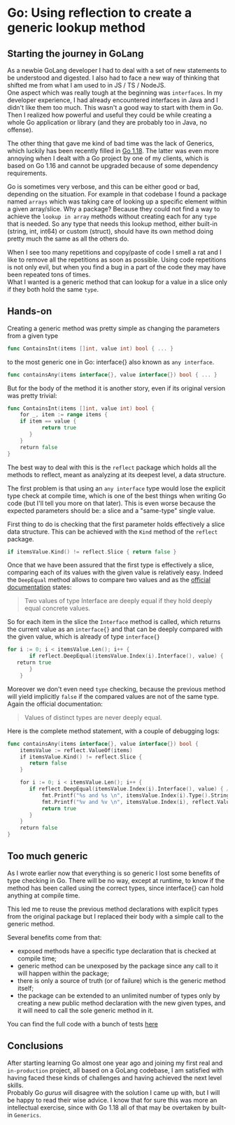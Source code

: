 # Go: Using reflection to create a generic lookup method

## Starting the journey in GoLang

As a newbie GoLang developer I had to deal with a set of new statements to be understood and digested. I also had to face a new way of thinking that shifted me from what I am used to in JS / TS / NodeJS.\
One aspect which was really tough at the beginning was `interfaces`. In my developer experience, I had already encountered interfaces in Java and I didn't like them too much. This wasn't a good way to start with them in Go.\
Then I realized how powerful and useful they could be while creating a whole Go application or library (and they are probably too in Java, no offense).

The other thing that gave me kind of bad time was the lack of Generics, which luckily has been recently filled in [Go 1.18](https://tip.golang.org/doc/go1.18#generics).
The latter was even more annoying when I dealt with a Go project by one of my clients, which is based on Go 1.16 and cannot be upgraded because of some dependency requirements.

Go is sometimes very verbose, and this can be either good or bad, depending on the situation. For example in that codebase I found a package named `arrays` which was taking care of looking up a specific element within a given array/slice.
Why a package? Because they could not find a way to achieve the `lookup in array` methods without creating each for any `type` that is needed. So any type that needs this lookup method, either built-in (string, int, int64) or custom (struct), should have its own method doing pretty much the same as all the others do.

When I see too many repetitions and copy/paste of code I smell a rat and I like to remove all the repetitions as soon as possible. Using code repetitions is not only evil, but when you find a bug in a part of the code they may have been repeated tons of times.\
What I wanted is a generic method that can lookup for a value in a slice only if they both hold the same `type`.

## Hands-on

Creating a generic method was pretty simple as changing the parameters from a given type

```go
func ContainsInt(items []int, value int) bool { ... }
```

to the most generic one in Go: interface{} also known as `any interface`.

```go
func containsAny(items interface{}, value interface{}) bool { ... }
```

But for the body of the method it is another story, even if its original version was pretty trivial:

```go
func ContainsInt(items []int, value int) bool {
    for _, item := range items {
    if item == value {
           return true
       }
    }
    return false
}
```

The best way to deal with this is the `reflect` package which holds all the methods to reflect, meant as analyzing at its deepest level, a data structure.

The first problem is that using an `any interface` type would lose the explicit type check at compile time, which is one of the best things when writing Go code (but I'll tell you more on that later). This is even worse because the expected parameters should be: a slice and a "same-type" single value.

First thing to do is checking that the first parameter holds effectively a slice data structure. This can be achieved with the `Kind` method of the `reflect` package.

```go
if itemsValue.Kind() != reflect.Slice { return false }
```

Once that we have been assured that the first type is effectively a slice, comparing each of its values with the given value is relatively easy. Indeed the `DeepEqual` method allows to compare two values and as the [official documentation](https://pkg.go.dev/reflect#DeepEqual) states:

> Two values of type Interface are deeply equal if they hold deeply equal concrete values.

So for each item in the slice the `Interface` method is called, which returns the current value as an `interface{}` and that can be deeply compared with the given value, which is already of type `interface{}`

```go
for i := 0; i < itemsValue.Len(); i++ {
       if reflect.DeepEqual(itemsValue.Index(i).Interface(), value) {
   return true
       }
    }
```

Moreover we don't even need `type` checking, because the previous method will yield implicitly `false` if the compared values are not of the same type. Again the official documentation:

> Values of distinct types are never deeply equal.

Here is the complete method statement, with a couple of debugging logs:

```go
func containsAny(items interface{}, value interface{}) bool {
    itemsValue := reflect.ValueOf(items)
    if itemsValue.Kind() != reflect.Slice {
       return false
    }

    for i := 0; i < itemsValue.Len(); i++ {
       if reflect.DeepEqual(itemsValue.Index(i).Interface(), value) { // value, short for -> reflect.Value(value).Interface()
           fmt.Printf("%s and %s \n", itemsValue.Index(i).Type().String(), reflect.ValueOf(value).Type().String())
           fmt.Printf("%v and %v \n", itemsValue.Index(i), reflect.ValueOf(value))
           return true
       }
    }
    return false
}
```

## Too much generic

As I wrote earlier now that everything is so generic I lost some benefits of type checking in Go. There will be no way, except at runtime, to know if the method has been called using the correct types, since interface{} can hold anything at compile time.

This led me to reuse the previous method declarations with explicit types from the original package but I replaced their body with a simple call to the generic method.

Several benefits come from that:

* exposed methods have a specific type declaration that is checked at compile time;
* generic method can be unexposed by the package since any call to it will happen within the package;
* there is only a source of truth (or of failure) which is the generic method itself;
* the package can be extended to an unlimited number of types only by creating a new public method declaration with the new given types, and it will need to call the sole generic method in it.

You can find the full code with a bunch of tests [here](https://github.com/sw360cab/go-reflect-compare)

## Conclusions

After starting learning Go almost one year ago and joining my first real and `in-production` project, all based on a GoLang codebase, I am satisfied with having faced these kinds of challenges and having achieved the next level skills.\
Probably Go _gurus_ will disagree with the solution I came up with, but I will be happy to read their wise advice. I know that for sure this was more an intellectual exercise, since with Go 1.18 all of that may be overtaken by built-in `Generics`.
